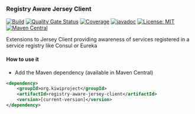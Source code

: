 ### Registry Aware Jersey Client
[![Build](https://github.com/kiwiproject/registry-aware-jersey-client/workflows/build/badge.svg)](https://github.com/kiwiproject/registry-aware-jersey-client/actions?query=workflow%3Abuild)
[![Quality Gate Status](https://sonarcloud.io/api/project_badges/measure?project=kiwiproject_registry-aware-jersey-client&metric=alert_status)](https://sonarcloud.io/dashboard?id=kiwiproject_registry-aware-jersey-client)
[![Coverage](https://sonarcloud.io/api/project_badges/measure?project=kiwiproject_registry-aware-jersey-client&metric=coverage)](https://sonarcloud.io/dashboard?id=kiwiproject_registry-aware-jersey-client)
[![javadoc](https://javadoc.io/badge2/org.kiwiproject/registry-aware-jersey-client/javadoc.svg)](https://javadoc.io/doc/org.kiwiproject/registry-aware-jersey-client)
[![License: MIT](https://img.shields.io/badge/License-MIT-blue.svg)](https://opensource.org/licenses/MIT)
[![Maven Central](https://img.shields.io/maven-central/v/org.kiwiproject/registry-aware-jersey-client)](https://search.maven.org/search?q=g:org.kiwiproject%20a:registry-aware-jersey-client)

Extensions to Jersey Client providing awareness of services registered in a service registry like Consul or Eureka

#### How to use it
* Add the Maven dependency (available in Maven Central)

```xml
<dependency>
    <groupId>org.kiwiproject</groupId>
    <artifactId>registry-aware-jersey-client</artifactId>
    <version>[current-version]</version>
</dependency>
```

